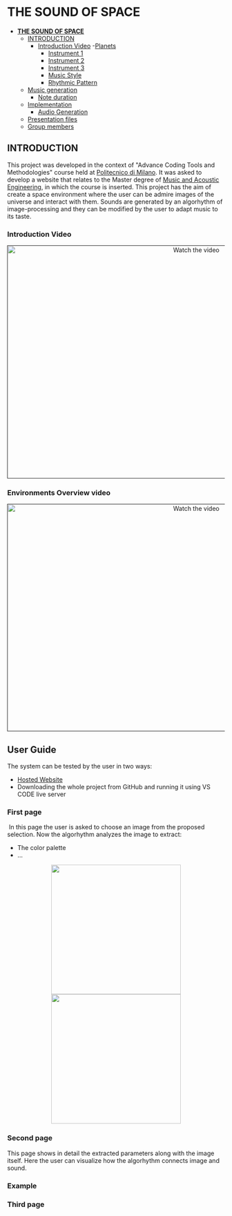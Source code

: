 # **THE SOUND OF SPACE**


</p>


- [**THE SOUND OF SPACE**](#the-sound-of-space)
  - [INTRODUCTION](#introduction)
    - [Introduction Video](#introduction-video)
    -[Planets](#planets)
      - [Instrument 1](#)
      - [Instrument 2](#)
      - [Instrument 3](#)
      - [Music Style](#music-style)
      - [Rhythmic Pattern](#rhythmic-pattern)
  - [Music generation](#music-generation)
      - [Note duration](#note-duration)
  - [Implementation](#implementation)
    - [Audio Generation](#audio-generation)
  - [Presentation files](#presentation-files)
  - [Group members](#group-members)

## INTRODUCTION
   
  This project was developed in the context of "Advance Coding Tools and Methodologies" course held at [Politecnico di Milano](https://www.polimi.it/). It was asked to develop a website that relates to the Master degree of [Music and Acoustic Engineering](https://suono.polimi.it/), in which the course is inserted.
  This project has the aim of create a space environment where the user can be admire images of the universe and interact with them. Sounds are generated by an algorhythm of image-processing and they can be modified by the user to adapt music to its taste. 


### Introduction Video

<a align="center" href="" target="_blank">
 <img src="." alt="Watch the video" width="860" height="540" />
</a>

### Environments Overview video

<a align="center" href="" target="_blank">
 <img src="" alt="Watch the video" width="860" height="527" />
</a>


## User Guide

The system can be tested by the user in two ways: 

- <a href="https://albertodoimo.github.io" target="_blank" rel="noopener noreferrer">Hosted Website</a>
- Downloading the whole project from GitHub and running it using VS CODE live server
  

### First page
![]()
In this page the user is asked to choose an image from the proposed selection. 
Now the algorhythm analyzes the image to extract:
- The color palette 
- ...

<p align="center">
  <img src="" width="300" />
  <img src="" width="300" /> 
</p>

### Second page

This page shows in detail the extracted parameters along with the image itself. Here the user can visualize how the algorhythm connects image and sound. 

### Example


### Third page
